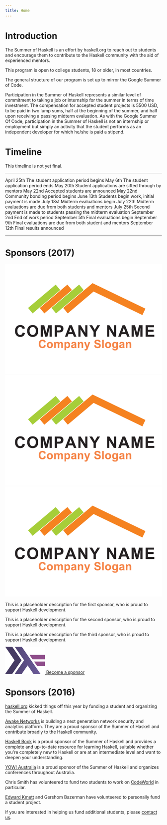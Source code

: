 ```yaml
---
title: Home
---
```


# Introduction

The Summer of Haskell is an effort by haskell.org to reach out to students and
encourage them to contribute to the Haskell community with the aid of
experienced mentors.

This program is open to college students, 18 or older, in most countries.

The general structure of our program is set up to mirror the Google Summer of
Code.

Participation in the Summer of Haskell represents a similar level of commitment
to taking a job or internship for the summer in terms of time investment. The
compensation for accepted student projects is 5500 USD, to be paid in two lump
sums, half at the beginning of the summer, and half upon receiving a passing
midterm evaluation. As with the Google Summer Of Code, participation in the
Summer of Haskell is not an internship or employment but simply an activity that
the student performs as an independent developer for which he/she is paid a
stipend.

# Timeline

This timeline is not yet final.

<div class="timeline">

--------------  -----------------------------------------------------------------
April 25th      The student application period begins
May 6th         The student application period ends
May 20th        Student applications are sifted through by mentors
May 22nd        Accepted students are announced
May 22nd        Community bonding period begins
June 13th       Students begin work, initial payment is made
July 18st       Midterm evaluations begin
July 22th       Midterm evaluations are due from both students and mentors
July 25th       Second payment is made to students passing the midterm evaluation
September 2nd   End of work period
September 5th   Final evaluations begin
September 9th   Final evaluations are due from both student and mentors
September 12th  Final results announced
--------------  -----------------------------------------------------------------

</div>

# Sponsors (2017)

<div class="sponsors">
<img src="/images/company-logo.png" alt="company logo" class="sponsor">
<img src="/images/company-logo.png" alt="company logo" class="sponsor">
<img src="/images/company-logo.png" alt="company logo" class="sponsor">
</div>

This is a placeholder description for the first sponsor, who is proud to support
Haskell development.

This is a placeholder description for the second sponsor, who is proud to support
Haskell development.

This is a placeholder description for the third sponsor, who is proud to support
Haskell development.

<div class="become-a-sponsor">
<a href="mailto:committee@haskell.org">
<img src="/images/haskell-logo.png" alt="haskell logo"> Become a sponsor
</a>
</div>

# Sponsors (2016)

[haskell.org](http://haskell.org) kicked things off this year by funding a
student and organizing the Summer of Haskell.

[Awake Networks](http://awakenetworks.com/) is building a next generation
network security and analytics platform. They are a proud sponsor of the Summer
of Haskell and contribute broadly to the Haskell community.

[Haskell Book](http://haskellbook.com/) is a proud sponsor of the Summer of
Haskell and provides a complete and up-to-date resource for learning Haskell,
suitable whether you're completely new to Haskell or are at an intermediate
level and want to deepen your understanding.

[YOW! Australia](http://yowconference.com.au/) is a proud sponsor of the Summer
of Haskell and organizes conferences throughout Australia.

Chris Smith has volunteered to fund two students to work on
[CodeWorld](https://code.world/) in particular.

[Edward Kmett](http://comonad.com/) and Gershom Bazerman have volunteered to
personally fund a student project.

If you are interested in helping us fund additional students, please [contact
us](/contact.html).
